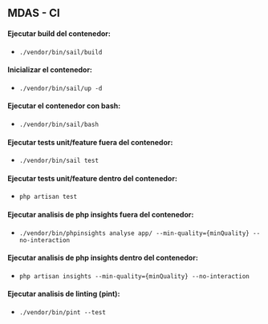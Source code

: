 ## MDAS - CI

#### Ejecutar build del contenedor:
- `./vendor/bin/sail/build`

#### Inicializar el contenedor: 
- `./vendor/bin/sail/up -d`

#### Ejecutar el contenedor con bash:
- `./vendor/bin/sail/bash`

#### Ejecutar tests unit/feature fuera del contenedor:
- `./vendor/bin/sail test`

#### Ejecutar tests unit/feature dentro del contenedor:
- `php artisan test`

#### Ejecutar analisis de php insights fuera del contenedor:
- `./vendor/bin/phpinsights analyse app/ --min-quality={minQuality} --no-interaction`

#### Ejecutar analisis de php insights dentro del contenedor:
- `php artisan insights --min-quality={minQuality} --no-interaction`

#### Ejecutar analisis de linting (pint):
- `./vendor/bin/pint --test`






